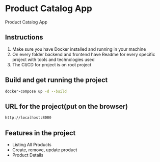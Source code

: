 # Product Catalog App

Product Catalog App

## Instructions

1. Make sure you have Docker installed and running in your machine
2. On every folder backend and frontend have Readme for every specific project with tools and technologies used
3. The CI/CD for project is on root project

## Build and get running the project

```bash
docker-compose up -d --build
```

## URL for the project(put on the browser)

```bash
http://localhost:8000
```

## Features in the project

- Listing All Products
- Create, remove, update product
- Product Details
